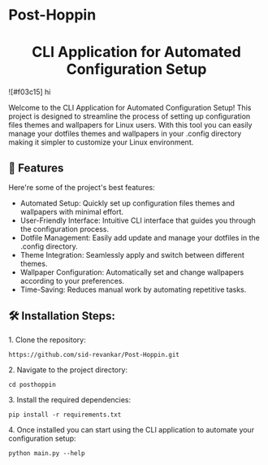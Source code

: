 # Post-Hoppin
<h1 align="center" id="title">CLI Application for Automated Configuration Setup</h1>
![#f03c15] hi

<p id="description">Welcome to the CLI Application for Automated Configuration Setup! This project is designed to streamline the process of setting up configuration files themes and wallpapers for Linux users. With this tool you can easily manage your dotfiles themes and wallpapers in your .config directory making it simpler to customize your Linux environment.</p>

  
  
<h2>🧐 Features</h2>

Here're some of the project's best features:

*   Automated Setup: Quickly set up configuration files themes and wallpapers with minimal effort.
*   User-Friendly Interface: Intuitive CLI interface that guides you through the configuration process.
*   Dotfile Management: Easily add update and manage your dotfiles in the .config directory.
*   Theme Integration: Seamlessly apply and switch between different themes.
*   Wallpaper Configuration: Automatically set and change wallpapers according to your preferences.
*   Time-Saving: Reduces manual work by automating repetitive tasks.

<h2>🛠️ Installation Steps:</h2>

<p>1. Clone the repository:</p>

```
https://github.com/sid-revankar/Post-Hoppin.git
```

<p>2. Navigate to the project directory:</p>

```
cd posthoppin
```

<p>3. Install the required dependencies:</p>

```
pip install -r requirements.txt
```

<p>4. Once installed you can start using the CLI application to automate your configuration setup:</p>

```
python main.py --help
```
